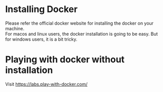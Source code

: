 # Installing Docker
Please refer the official docker website for installing the docker on your machine.  
For macos and linux users, the docker installation is going to be easy.
But for windows users, it is a bit tricky.


# Playing with docker without installation
Visit https://labs.play-with-docker.com/

